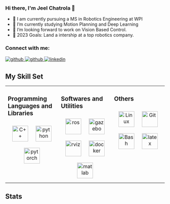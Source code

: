 ### Hi there, I'm Jeel Chatrola 👋

- 🔭 I am currently pursuing a MS in Robotics Engineering at WPI
- 🌱 I’m currently studying Motion Planning and Deep Learning
- 👯 I’m looking forward to work on Vision Based Control.
- 🥅 2023 Goals: Land a intership at a top robotics company.

### Connect with me:

<a href="mailto:jeelchatrola046@gmail.com" target="_blank">
<img src=https://img.shields.io/badge/Gmail-D14836?style=for-the-badge&logo=gmail&logoColor=white alt=github style="margin-bottom: 5px;" />
</a>

<a href="https://github.com/JeelChatrola" target="_blank">
<img src=https://img.shields.io/badge/github-%2324292e.svg?&style=for-the-badge&logo=github&logoColor=white alt=github style="margin-bottom: 5px;" />
</a>

<a href="https://www.linkedin.com/in/jeel-chatrola-5110141b9/" target="_blank">
<img src=https://img.shields.io/badge/linkedin-%231E77B5.svg?&style=for-the-badge&logo=linkedin&logoColor=white alt=linkedin style="margin-bottom: 5px;" />
</a>

<br />

## My Skill Set  
<table><tr><td valign="top" width="33%">

### Programming Languages and Libraries
<div align="center">  
<img style="margin: 10px" src="https://jeelchatrola.github.io/assets/img/skills/c++.png" alt="C++" height="50" />  
<img style="margin: 10px" src="https://jeelchatrola.github.io/assets/img/skills/python.png" alt="python" height="50" /> 
<img style="margin: 10px" src="https://jeelchatrola.github.io/assets/img/skills/pytorch.png" alt="pytorch" height="50" />  
  
</div>

</td><td valign="top" width="33%">

### Softwares and Utilities  
<div align="center">  
<img style="margin: 10px" src="https://jeelchatrola.github.io/assets/img/skills/ros.png" alt="ros" height="50" />  
<img style="margin: 10px" src="https://jeelchatrola.github.io/assets/img/skills/gazebo.png" alt="gazebo" height="50" />  
<img style="margin: 10px" src="https://jeelchatrola.github.io/assets/img/skills/rviz.png" alt="rviz" height="50" />  
<img style="margin: 10px" src="https://jeelchatrola.github.io/assets/img/skills/docker.png" alt="docker" height="50" />  
<img style="margin: 10px" src="https://jeelchatrola.github.io/assets/img/skills/Matlab.jpg" alt="matlab" height="50" />  
</div>

</td><td valign="top" width="33%">

### Others  
<div align="center">  
<img style="margin: 10px" src="https://jeelchatrola.github.io/assets/img/skills/ubuntu.png" alt="Linux" height="50" />  
<img style="margin: 10px" src="https://jeelchatrola.github.io/assets/img/skills/git-scm-icon.png" alt="Git" height="50" />  
<img style="margin: 10px" src="https://jeelchatrola.github.io/assets/img/skills/gnu_bash-icon.png" alt="Bash" height="50" />  
<img style="margin: 10px" src="https://jeelchatrola.github.io/assets/img/skills/latex.png" alt="latex" height="50" />  
</div>

</td></tr></table>    

## Stats

<!--
<br>
<p align=center>
  <div align=center>
    <img max-width="40%" align="center" src="https://github-readme-streak-stats.herokuapp.com/?user=Utkarshmishra04&hide_border=true&date_format=M%20j%5B%2C%20Y%5D">
    <img max-width="40%" align="center" src="https://github-readme-stats.vercel.app/api?username=utkarshmishra04&show_icons=true&hide_border=true">
  </div>
</p>
-->




